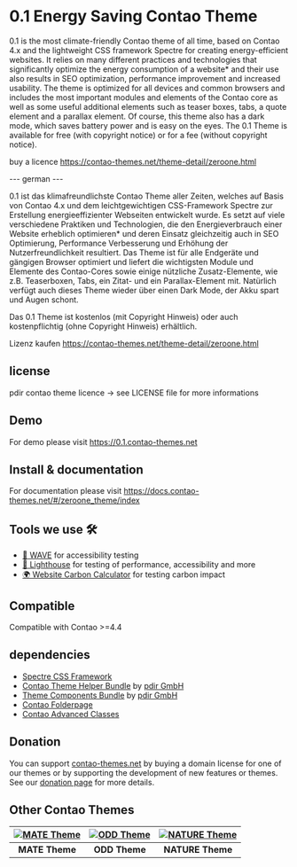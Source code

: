 # 0.1 Energy Saving Contao Theme

0.1 is the most climate-friendly Contao theme of all time, based on Contao 4.x and the lightweight CSS framework Spectre for creating energy-efficient websites.
It relies on many different practices and technologies that significantly optimize the energy consumption of a website* and their use also results in SEO optimization, performance improvement and increased usability.
The theme is optimized for all devices and common browsers and includes the most important modules and elements of the Contao core as well as some useful additional elements such as teaser boxes, tabs, a quote element and a parallax element.
Of course, this theme also has a dark mode, which saves battery power and is easy on the eyes.
The 0.1 Theme is available for free (with copyright notice) or for a fee (without copyright notice).

buy a licence https://contao-themes.net/theme-detail/zeroone.html
        

--- german ---

0.1 ist das klimafreundlichste Contao Theme aller Zeiten, welches auf Basis von Contao 4.x und dem leichtgewichtigen CSS-Framework Spectre zur Erstellung energieeffizienter Webseiten entwickelt wurde.
Es setzt auf viele verschiedene Praktiken und Technologien, die den Energieverbrauch einer Website erheblich optimieren*  und deren Einsatz gleichzeitig auch in SEO Optimierung, Performance Verbesserung und Erhöhung der Nutzerfreundlichkeit resultiert.
Das Theme ist für alle Endgeräte und gängigen Browser optimiert und liefert die wichtigsten Module und Elemente des Contao-Cores sowie einige nützliche Zusatz-Elemente, wie z.B. Teaserboxen, Tabs, ein Zitat- und ein Parallax-Element mit.
Natürlich verfügt auch dieses Theme wieder über einen Dark Mode, der Akku spart und Augen schont.

Das 0.1 Theme ist kostenlos (mit Copyright Hinweis) oder auch kostenpflichtig (ohne Copyright Hinweis) erhältlich.

Lizenz kaufen https://contao-themes.net/theme-detail/zeroone.html

## license

pdir contao theme licence -> see LICENSE file for more informations

## Demo

For demo please visit https://0.1.contao-themes.net

## Install & documentation

For documentation please visit https://docs.contao-themes.net/#/zeroone_theme/index

## Tools we use 🛠

- [🌊 WAVE](https://wave.webaim.org/extension/) for accessibility testing
- [🚨 Lighthouse](https://developers.google.com/web/tools/lighthouse/) for testing of performance, accessibility and more
- [🌍 Website Carbon Calculator](https://www.websitecarbon.com/) for testing carbon impact

## Compatible

Compatible with Contao >=4.4

## dependencies

- [Spectre CSS Framework](https://github.com/picturepan2/spectre)
- [Contao Theme Helper Bundle](https://github.com/pdir/contao-theme-helper-bundle) by [pdir GmbH](https://pdir.de/ "Webdesign für Dresden")
- [Theme Components Bundle](https://github.com/contao-themes-net/theme-components-bundle) by [pdir GmbH](https://pdir.de/ "Webdesign für Dresden")
- [Contao Folderpage](https://github.com/terminal42/contao-folderpage)
- [Contao Advanced Classes](https://github.com/Contao-DD/advanced-classes-bundle)

## Donation

You can support [contao-themes.net](https://contao-themes.net) by buying a domain license for one of our themes or by supporting the development of new features or themes. See our 
[donation page](https://contao-themes.net/sponsoring.html) for more details.

## Other Contao Themes

| [![MATE Theme](https://contao-themes.net/assets/images/5/mate_theme_green_1-77f20ba3.png)](https://contao-themes.net/theme-detail/mate.html) | [![ODD Theme](https://contao-themes.net/assets/images/c/ODD_Exploring_Contao_Theme_05-9e3a18d8.png)](https://contao-themes.net/theme-detail/odd.html) | [![NATURE Theme](https://contao-themes.net/assets/images/6/00_00_naturetheme-605a9391.jpg)](https://contao-themes.net/theme-detail/nature.html) |
|:---:|:---:|:---:|
| **MATE Theme**  | **ODD Theme**  | **NATURE Theme**  |
